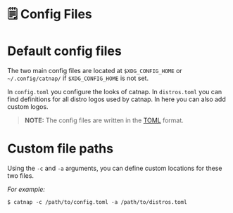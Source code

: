 # 🗒️ Config Files 

# Default config files
The two main config files are located at `$XDG_CONFIG_HOME` or `~/.config/catnap/` if `$XDG_CONFIG_HOME` is not set.

In `config.toml` you configure the looks of catnap. In `distros.toml` you can find definitions for all distro logos used by catnap. In here you can also add custom logos.

> **NOTE:** The config files are written in the [TOML](https://toml.io) format.

# Custom file paths
Using the `-c` and `-a` arguments, you can define custom locations for these two files. 

*For example:*
```shell
$ catnap -c /path/to/config.toml -a /path/to/distros.toml
```
